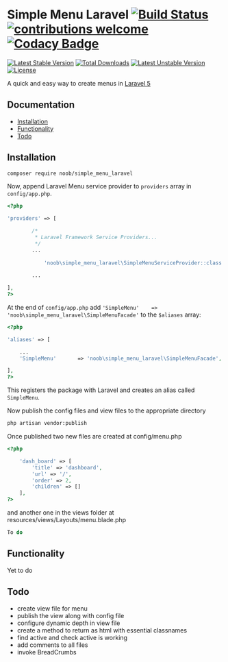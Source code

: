 # Simple Menu Laravel [![Build Status](https://travis-ci.org/Spider-Tech/SimpleMenu.svg?branch=master)](https://travis-ci.org/Spider-Tech/SimpleMenu) [![contributions welcome](https://img.shields.io/badge/contributions-welcome-brightgreen.svg?style=flat)](https://github.com/Spider-Tech/SimpleMenu/issues) [![Codacy Badge](https://api.codacy.com/project/badge/Grade/8b0697319c3243108b9465b240cf0241)](https://www.codacy.com/app/spider_tech/SimpleMenu?utm_source=github.com&amp;utm_medium=referral&amp;utm_content=Spider-Tech/SimpleMenu&amp;utm_campaign=Badge_Grade)

[![Latest Stable Version](https://poser.pugx.org/noob/simple_menu_laravel/v/stable)](https://packagist.org/packages/noob/simple_menu_laravel) [![Total Downloads](https://poser.pugx.org/noob/simple_menu_laravel/downloads)](https://packagist.org/packages/noob/simple_menu_laravel) [![Latest Unstable Version](https://poser.pugx.org/noob/simple_menu_laravel/v/unstable)](https://packagist.org/packages/noob/simple_menu_laravel) [![License](https://poser.pugx.org/noob/simple_menu_laravel/license)](https://packagist.org/packages/noob/simple_menu_laravel)


A quick and easy way to create menus in [Laravel 5](http://laravel.com/)

## Documentation

* [Installation](#installation)
* [Functionality](#functionality)
* [Todo](#todo)



## Installation


```bash
composer require noob/simple_menu_laravel
```

Now, append Laravel Menu service provider to `providers` array in `config/app.php`.


```php
<?php

'providers' => [

        /*
         * Laravel Framework Service Providers...
         */
        ...
        
            'noob\simple_menu_laravel\SimpleMenuServiceProvider::class',
        
        ...

],
?>
```

At the end of `config/app.php` add `'SimpleMenu'    => 'noob\simple_menu_laravel\SimpleMenuFacade'` to the `$aliases` array:

```php
<?php

'aliases' => [

    ...
    'SimpleMenu'       => 'noob\simple_menu_laravel\SimpleMenuFacade',

],
?>
```

This registers the package with Laravel and creates an alias called `SimpleMenu`.

Now publish the config files and view files to the appropriate directory

```bash
php artisan vendor:publish
```

Once published two new files are created at config/menu.php

```php
<?php

    'dash_board' => [
        'title' => 'dashboard',
        'url' => '/',
        'order' => 2,
        'children' => []
    ],
?>
```

and another one in the views folder at resources/views/Layouts/menu.blade.php
```php
To do
```



## Functionality

Yet to do


## Todo

* create view file for menu
* publish the view along with config file
* configure dynamic depth in view file
* create a method to return as html with essential classnames
* find active and check active is working
* add comments to all files
* invoke BreadCrumbs 
